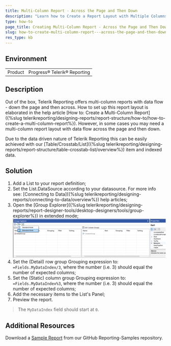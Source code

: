 ```yaml
---
title: Multi-Column Report - Across the Page and Then Down
description: "Learn how to Create a Report Layout with Multiple Columns ordered Across the Page and Then Down in Telerik Reporting."
type: how-to
page_title: Creating Multi-Column Report - Across the Page and Then Down
slug: how-to-create-multi-column-report---across-the-page-and-then-down
res_type: kb
---
```


## Environment

<table>
	<tbody>
		<tr>
			<td>Product</td>
			<td>Progress® Telerik® Reporting</td>
		</tr>
	</tbody>
</table>

## Description

Out of the box, Telerik Reporting offers multi-column reports with data flow - down the page and then across. How to set up this report layout is elaborated in the help article [How to: Create a Multi-Column Report]({%slug telerikreporting/designing-reports/report-structure/how-to/how-to-create-a-multi-column-report%}). However, in some cases you may need a multi-column report layout with data flow across the page and then down.

Due to the data driven nature of Telerik Reporting this can be easily achieved with our [Table/Crosstab/List]({%slug telerikreporting/designing-reports/report-structure/table-crosstab-list/overview%}) item and indexed data.

## Solution

1. Add a List to your report definition;
1. Set the List.DataSource according to your datasource. For more info see: [Connecting to Data]({%slug telerikreporting/designing-reports/connecting-to-data/overview%}) help articles;
1. Open the [Group Explorer]({%slug telerikreporting/designing-reports/report-designer-tools/desktop-designers/tools/group-explorer%}) in extended mode;
	![Screenshot showing the Group Explorer in extended mode](./images/GroupExplorerExtended.png)
1. Set the (Detail) row group Grouping expression to: `=Fields.MyDataIndex/3`, where the number (i.e. 3) should equal the number of expected columns;
1. Set the (Static) column group Grouping expression to: `=Fields.MyDataIndex%3`, where the number (i.e. 3) should equal the number of expected columns;
1. Add the necessary items to the List's Panel;
1. Preview the report.

> The `MyDataIndex` field should start at `0`.

## Additional Resources

Download a [Sample Report](https://github.com/telerik/reporting-samples/blob/master/Sample%20Reports/MultiColumnReport.trdp) from our GitHub Reporting-Samples repository.
